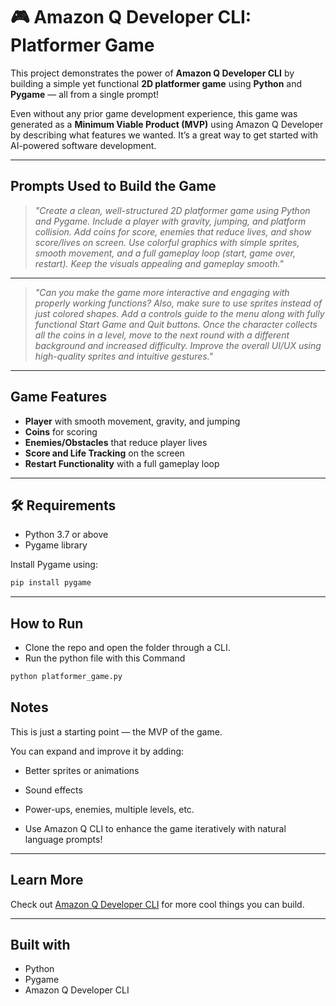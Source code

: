 # 🎮 Amazon Q Developer CLI: Platformer Game

This project demonstrates the power of **Amazon Q Developer CLI** by building a simple yet functional **2D platformer game** using **Python** and **Pygame** — all from a single prompt!

Even without any prior game development experience, this game was generated as a **Minimum Viable Product (MVP)** using Amazon Q Developer by describing what features we wanted. It’s a great way to get started with AI-powered software development.

---

## Prompts Used to Build the Game

> *"Create a clean, well-structured 2D platformer game using Python and Pygame. Include a player with gravity, jumping, and platform collision. Add coins for score, enemies that reduce lives, and show score/lives on screen. Use colorful graphics with simple sprites, smooth movement, and a full gameplay loop (start, game over, restart). Keep the visuals appealing and gameplay smooth."*
---
> *"Can you make the game more interactive and engaging with properly working functions? Also, make sure to use sprites instead of just colored shapes. Add a controls guide to the menu along with fully functional Start Game and Quit buttons. Once the character collects all the coins in a level, move to the next round with a different background and increased difficulty. Improve the overall UI/UX using high-quality sprites and intuitive gestures."*

---

## Game Features

- **Player** with smooth movement, gravity, and jumping
- **Coins** for scoring
- **Enemies/Obstacles** that reduce player lives
- **Score and Life Tracking** on the screen
- **Restart Functionality** with a full gameplay loop

---

## 🛠 Requirements

- Python 3.7 or above
- Pygame library

Install Pygame using:

```bash
pip install pygame
```

---

## How to Run

- Clone the repo and open the folder through a CLI.
- Run the python file with this Command

```bash
python platformer_game.py
```

## Notes
This is just a starting point — the MVP of the game.

You can expand and improve it by adding:

- Better sprites or animations

- Sound effects

- Power-ups, enemies, multiple levels, etc.

- Use Amazon Q CLI to enhance the game iteratively with natural language prompts!

---

## Learn More
Check out [Amazon Q Developer CLI](https://aws.amazon.com/q/developer/getting-started/?trk=be1d3503-b8b5-469f-98b9-f88d0b30fcde&sc_channel=el#Amazon_Q_Developer_in_the_IDE) for more cool things you can build.

---

## Built with
- Python
- Pygame
- Amazon Q Developer CLI
